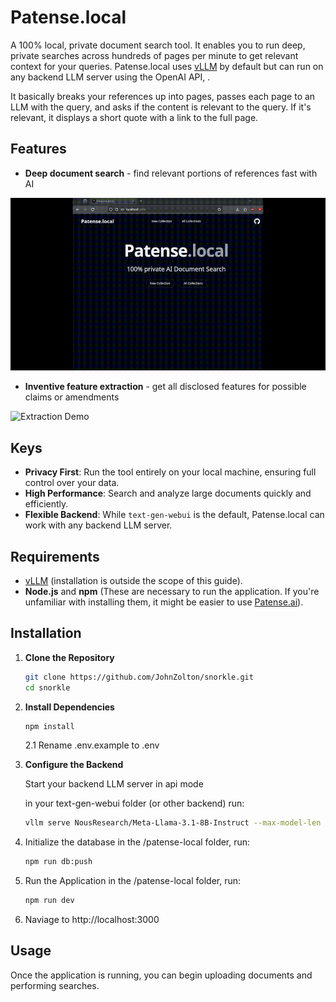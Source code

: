 # Patense.local

A 100% local, private document search tool. It enables you to run deep, private searches across hundreds of pages per minute to get relevant context for your queries. Patense.local uses [vLLM](https://docs.vllm.ai/en/latest/index.html) by default but can run on any backend LLM server using the OpenAI API, .

It basically breaks your references up into pages, passes each page to an LLM with the query, and asks if the content is relevant to the query. If it's relevant, it displays a short quote with a link to the full page.

## Features
- **Deep document search** - find relevant portions of references fast with AI

![Deep Search Demo](./search.gif)

- **Inventive feature extraction** - get all disclosed features for possible claims or amendments


![Extraction Demo](./extract.gif)


## Keys

- **Privacy First**: Run the tool entirely on your local machine, ensuring full control over your data.
- **High Performance**: Search and analyze large documents quickly and efficiently.
- **Flexible Backend**: While `text-gen-webui` is the default, Patense.local can work with any backend LLM server.

## Requirements

- [vLLM](https://docs.vllm.ai/en/latest/index.html) (installation is outside the scope of this guide).
- **Node.js** and **npm** (These are necessary to run the application. If you're unfamiliar with installing them, it might be easier to use [Patense.ai](https://patense.ai)).

## Installation

1. **Clone the Repository**

   ```bash
   git clone https://github.com/JohnZolton/snorkle.git
   cd snorkle

2. **Install Dependencies**
   ```bash
   npm install
   ```

   2.1 Rename .env.example to .env


3. **Configure the Backend**
   
    Start your backend LLM server in api mode

   in your text-gen-webui folder (or other backend) run:
   ```bash
   vllm serve NousResearch/Meta-Llama-3.1-8B-Instruct --max-model-len 8000 --tensor-parallel-size 2 #Set to number of GPUs you're using


4. Initialize the database
   in the /patense-local folder, run:
   ```bash
   npm run db:push
5. Run the Application
   in the /patense-local folder, run:
   ```bash
   npm run dev
6. Naviage to http://localhost:3000

## Usage

Once the application is running, you can begin uploading documents and performing searches.
